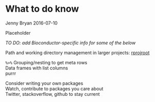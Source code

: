 What to do know
================
Jenny Bryan
2016-07-10

Placeholder

*TO DO: add Bioconductor-specific info for some of the below*

Path and working directory management in larger projects: [rprojroot](https://cran.r-project.org/web/packages/rprojroot/index.html)

`%>%`
Grouping/nesting to get meta rows  
Data frames with list columns  
purrr  

Consider writing your own packages  
Watch, contribute to packages you care about  
Twitter, stackoverflow, github to stay current   
